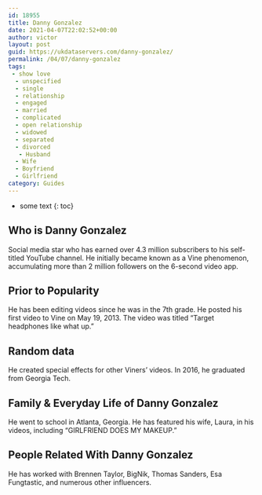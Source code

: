 ```yaml
---
id: 18955
title: Danny Gonzalez
date: 2021-04-07T22:02:52+00:00
author: victor
layout: post
guid: https://ukdataservers.com/danny-gonzalez/
permalink: /04/07/danny-gonzalez
tags:
 - show love
  - unspecified
  - single
  - relationship
  - engaged
  - married
  - complicated
  - open relationship
  - widowed
  - separated
  - divorced
   - Husband
  - Wife
  - Boyfriend
  - Girlfriend
category: Guides
---
```


* some text
{: toc}


## Who is Danny Gonzalez



Social media star who has earned over 4.3 million subscribers to his self-titled YouTube channel. He initially became known as a Vine phenomenon, accumulating more than 2 million followers on the 6-second video app. 

                
                
                
## Prior to Popularity



He has been editing videos since he was in the 7th grade. He posted his first video to Vine on May 19, 2013. The video was titled &#8220;Target headphones like what up.&#8221; 

                
                
                
## Random data



He created special effects for other Viners&#8217; videos. In 2016, he graduated from Georgia Tech. 

                
                
                
## Family & Everyday Life of Danny Gonzalez



He went to school in Atlanta, Georgia. He has featured his wife, Laura, in his videos, including &#8220;GIRLFRIEND DOES MY MAKEUP.&#8221; 

                
                
                
## People Related With Danny Gonzalez



He has worked with Brennen Taylor, BigNik, Thomas Sanders, Esa Fungtastic, and numerous other influencers. 

                
              
            
          
          
          